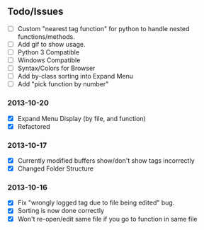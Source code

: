 
## Todo/Issues
- [ ] Custom "nearest tag function" for python to handle nested functions/methods.
- [ ] Add gif to show usage.
- [ ] Python 3 Compatible
- [ ] Windows Compatible
- [ ] Syntax/Colors for Browser 
- [ ] Add by-class sorting into Expand Menu
- [ ] Add "pick function by number"

### 2013-10-20
- [x] Expand Menu Display (by file, and function)
- [x] Refactored

### 2013-10-17
- [x] Currently modified buffers show/don't show tags incorrectly
- [x] Changed Folder Structure

### 2013-10-16
- [x] Fix "wrongly logged tag due to file being edited" bug.
- [x] Sorting is now done correctly
- [x] Won't re-open/edit same file if you go to function in same file
